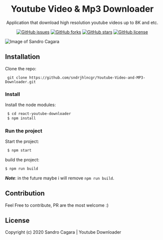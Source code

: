 <h1 align="center">Youtube Video & Mp3 Downloader</h1>
<p align="center">Application that download high resolution youtube videos up to 8K and etc.</p>

<p align="center">
   <a href="https://github.com/sndrjhlncgr/youtube-downloader/issues"><img alt="GitHub issues" src="https://img.shields.io/github/issues/sndrjhlncgr/youtube-downloader"></a>
   <a href="https://github.com/sndrjhlncgr/youtube-downloader/network"><img alt="GitHub forks" src="https://img.shields.io/github/forks/sndrjhlncgr/youtube-downloader"></a>
   <a href="https://github.com/sndrjhlncgr/youtube-downloader/stargazers"><img alt="GitHub stars" src="https://img.shields.io/github/stars/sndrjhlncgr/youtube-downloader"></a>
   <a href="https://github.com/sndrjhlncgr/youtube-downloader/blob/master/LICENSE"><img alt="GitHub license" src="https://img.shields.io/github/license/sndrjhlncgr/youtube-downloader"></a>
<p align="center">

![Image of Sandro Cagara](https://i.ibb.co/cxQjXy0/Youtube-Downloader.jpg)

## Installation

Clone the repo:
```
 git clone https://github.com/sndrjhlncgr/Youtube-Video-and-MP3-Downloader.git
```
 ### Install
 
 Install the node modules:
 
 ```bash
  $ cd react-youtube-downloader
  $ npm install
 ```
 ### Run the project

 Start the project:
 
 ```bash
  $ npm start
 ```
  build the project:
  ```bash
  $ npm run build
 ```
 ***Note***: in the future maybe i will remove `npm run build`. 

## Contribution

Feel Free to contribute, PR are the most welcome :)

## License
Copyright (c) 2020 Sandro Cagara | Youtube Downloader
